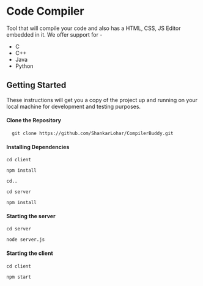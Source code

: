 # Code Compiler
Tool that will compile your code and also has a HTML, CSS, JS Editor embedded in it. We offer support for -
  * C
  * C++
  * Java
  * Python
  
## Getting Started
These instructions will get you a copy of the project up and running on your local machine for development and testing purposes. 

#### Clone the Repository
```
  git clone https://github.com/ShankarLohar/CompilerBuddy.git
```
#### Installing Dependencies
```
cd client
```
```
npm install
```
```
cd..
```
```
cd server
```
```
npm install
```
#### Starting the server
```
cd server
```
```
node server.js
```
#### Starting the client
```
cd client
```
```
npm start
```
